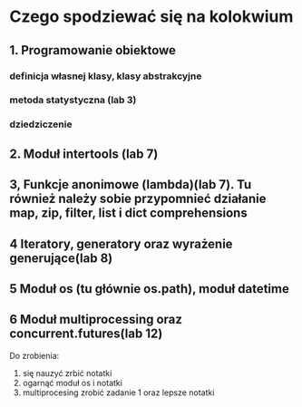 # Czego spodziewać się na kolokwium
## 1. Programowanie obiektowe
### definicja własnej klasy, klasy abstrakcyjne
### metoda statystyczna (lab 3)
### dziedziczenie
## 2. Moduł intertools (lab 7)
## 3, Funkcje anonimowe (lambda)(lab 7). Tu również należy sobie przypomnieć działanie map, zip, filter, list i dict comprehensions
## 4 Iteratory, generatory oraz wyrażenie generujące(lab 8)
## 5 Moduł os (tu głównie os.path), moduł datetime
## 6 Moduł multiprocessing oraz concurrent.futures(lab 12)
Do zrobienia:
1. się nauzyć zrbić notatki
2. ogarnąć moduł os i notatki
3. multiprocesing zrobić zadanie 1 oraz lepsze notatki